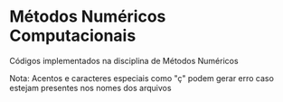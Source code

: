 # Métodos Numéricos Computacionais
Códigos implementados na disciplina de Métodos Numéricos

Nota: Acentos e caracteres especiais como "ç" podem gerar erro caso estejam presentes nos nomes dos arquivos
